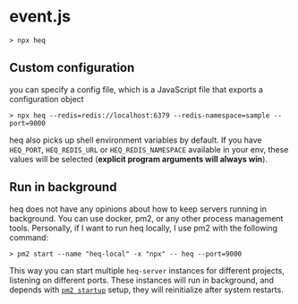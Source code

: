# event.js

```
> npx heq
```

## Custom configuration

you can specify a config file, which is a JavaScript file that exports a configuration object

```
> npx heq --redis=redis://localhost:6379 --redis-namespace=sample --port=9000
```

heq also picks up shell environment variables by default. If you have `HEQ_PORT`,
`HEQ_REDIS_URL` or `HEQ_REDIS_NAMESPACE` available in your env, these values will
be selected (**explicit program arguments will always win**).

## Run in background

heq does not have any opinions about how to keep servers running in background.
You can use docker, pm2, or any other process management tools. Personally, if I want to run heq locally, I use pm2 with the following command:

```
> pm2 start --name "heq-local" -x "npx" -- heq --port=9000
```

This way you can start multiple `heq-server` instances for different projects, listening on different ports. These instances will run in background, and depends with [`pm2 startup`](https://pm2.io/doc/en/runtime/guide/startup-hook/) setup, they will reinitialize after system restarts.
